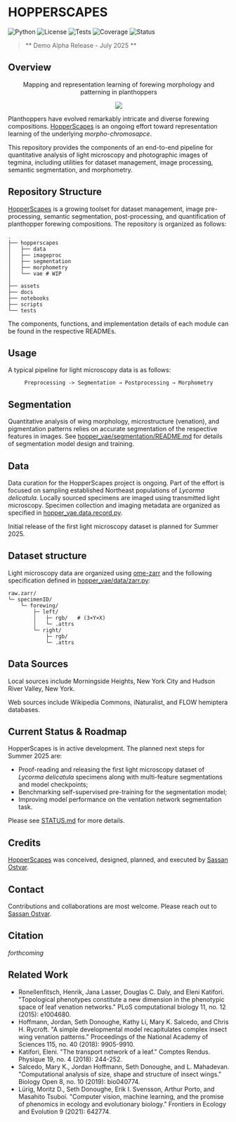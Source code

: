 # HOPPERSCAPES


![Python](https://img.shields.io/badge/python-3.9+-blue)
![License](https://img.shields.io/badge/license-MIT-blue.svg)
![Tests](https://img.shields.io/badge/tests-pytest-green)
![Coverage](https://img.shields.io/badge/coverage-71%25-yellowgreen)
![Status](https://img.shields.io/badge/status-alpha-orange)

> ** Demo Alpha Release - July 2025 **
## Overview

<p align='center'>Mapping and representation learning of forewing morphology and patterning in planthoppers</p>

<p align="center">
<img src="assets/wings.gif", style="max-width: 300px;">
</p>

Planthoppers have evolved remarkably intricate and diverse forewing compositions. [HopperScapes](https://github.com/sassanostvar/hopperscapes/tree/main) is an ongoing effort toward representation learning of the underlying _morpho-chromosapce_.

This repository provides the components of an end-to-end pipeline for quantitative analysis of light microscopy and photographic images of tegmina, including utilities for dataset management, image processing, semantic segmentation, and morphometry.

## Repository Structure
[HopperScapes](https://github.com/sassanostvar/hopperscapes/tree/main) is a growing toolset for dataset management, image pre-processing, semantic segmentation, post-processing, and quantification of planthopper forewing compositions. The repository is organized as follows:

    .
    ├── hopperscapes
    │   ├── data
    │   ├── imageproc
    │   ├── segmentation
    │   ├── morphometry
    │   └── vae # WIP
    │
    ├── assets
    ├── docs
    ├── notebooks
    ├── scripts
    └── tests

The components, functions, and implementation details of each module can be found in the respective READMEs.

## Usage

A typical pipeline for light microscopy data is as follows:

<p align="center"> <code>Preprocessing -> Segmentation → Postprocessing → Morphometry</code> </p>


## Segmentation
Quantitative analysis of wing morphology, microstructure (venation), and pigmentation patterns relies on accurate segmentation of the respective features in images. See [hopper_vae/segmentation/README.md](hopper_vae/segmentation/README.md) for details of segmentation model design and training.

## Data
Data curation for the HopperScapes project is ongoing. Part of the effort is focused on sampling established Northeast populations of _Lycorma delicatula_. Locally sourced specimens are imaged using transmitted light microscopy. Specimen collection and imaging metadata are organized as specified in [hopper_vae.data.record.py](./hopper_vae/data/record.py).

Initial release of the first light microscopy dataset is planned for Summer 2025.

## Dataset structure
Light microscopy data are organized using [ome-zarr](https://github.com/ome/ome-zarr-py) and the following specification defined in [hopper_vae/data/zarr.py](hopper_vae/data/zarr.py):

    raw.zarr/
    └─ specimenID/                
        └─ forewing/
            ├─ left/                  
            │   ├─ rgb/   # (3×Y×X)
            │   └─ .attrs
            └─ right/
                ├─ rgb/
                └─ .attrs


## Data Sources
Local sources include Morningside Heights, New York City and Hudson River Valley, New York.

Web sources include Wikipedia Commons, iNaturalist, and FLOW hemiptera databases.


## Current Status & Roadmap

HopperScapes is in active development. The planned next steps for Summer 2025 are: 

- Proof-reading and releasing the first light microscopy dataset of _Lycorma delicatula_ specimens along with multi-feature segmentations and model checkpoints;
- Benchmarking self-supervised pre-training for the segmentation model;
- Improving model performance on the ventation network segmentation task.

Please see [STATUS.md](STATUS.md) for more details. 

## Credits
[HopperScapes](https://github.com/sassanostvar/hopperscapes/tree/main) was conceived, designed, planned, and executed by [Sassan Ostvar](https://sassanostvar.github.io).

## Contact
Contributions and collaborations are most welcome. Please reach out to [Sassan Ostvar](https://sassanostvar.github.io).

## Citation
_forthcoming_

## Related Work
- Ronellenfitsch, Henrik, Jana Lasser, Douglas C. Daly, and Eleni Katifori. "Topological phenotypes constitute a new dimension in the phenotypic space of leaf venation networks." PLoS computational biology 11, no. 12 (2015): e1004680.
- Hoffmann, Jordan, Seth Donoughe, Kathy Li, Mary K. Salcedo, and Chris H. Rycroft. "A simple developmental model recapitulates complex insect wing venation patterns." Proceedings of the National Academy of Sciences 115, no. 40 (2018): 9905-9910.
- Katifori, Eleni. "The transport network of a leaf." Comptes Rendus. Physique 19, no. 4 (2018): 244-252.
- Salcedo, Mary K., Jordan Hoffmann, Seth Donoughe, and L. Mahadevan. "Computational analysis of size, shape and structure of insect wings." Biology Open 8, no. 10 (2019): bio040774.
- Lürig, Moritz D., Seth Donoughe, Erik I. Svensson, Arthur Porto, and Masahito Tsuboi. "Computer vision, machine learning, and the promise of phenomics in ecology and evolutionary biology." Frontiers in Ecology and Evolution 9 (2021): 642774.
